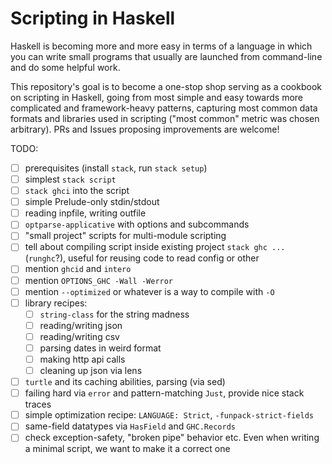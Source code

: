 # Scripting in Haskell

Haskell is becoming more and more easy in terms of a language in which
you can write small programs that usually are launched from
command-line and do some helpful work.

This repository's goal is to become a one-stop shop serving as a
cookbook on scripting in Haskell, going from most simple and easy
towards more complicated and framework-heavy patterns, capturing most
common data formats and libraries used in scripting ("most common"
metric was chosen arbitrary). PRs and Issues proposing improvements
are welcome!

TODO:

- [ ] prerequisites (install `stack`, run `stack setup`)
- [ ] simplest `stack script`
- [ ] `stack ghci` into the script
- [ ] simple Prelude-only stdin/stdout
- [ ] reading inpfile, writing outfile
- [ ] `optparse-applicative` with options and subcommands
- [ ] "small project" scripts for multi-module scripting
- [ ] tell about compiling script inside existing project `stack ghc
  ...` (`runghc`?), useful for reusing code to read config or other
- [ ] mention `ghcid` and `intero`
- [ ] mention `OPTIONS_GHC -Wall -Werror`
- [ ] mention `--optimized` or whatever is a way to compile with `-O`
- [ ] library recipes:
  - [ ] `string-class` for the string madness
  - [ ] reading/writing json
  - [ ] reading/writing csv
  - [ ] parsing dates in weird format
  - [ ] making http api calls
  - [ ] cleaning up json via lens
- [ ] `turtle` and its caching abilities, parsing (via sed)
- [ ] failing hard via `error` and pattern-matching `Just`, provide
  nice stack traces
- [ ] simple optimization recipe: `LANGUAGE: Strict`,
  `-funpack-strict-fields`
- [ ] same-field datatypes via `HasField` and `GHC.Records`
- [ ] check exception-safety, "broken pipe" behavior etc. Even when
  writing a minimal script, we want to make it a correct one
